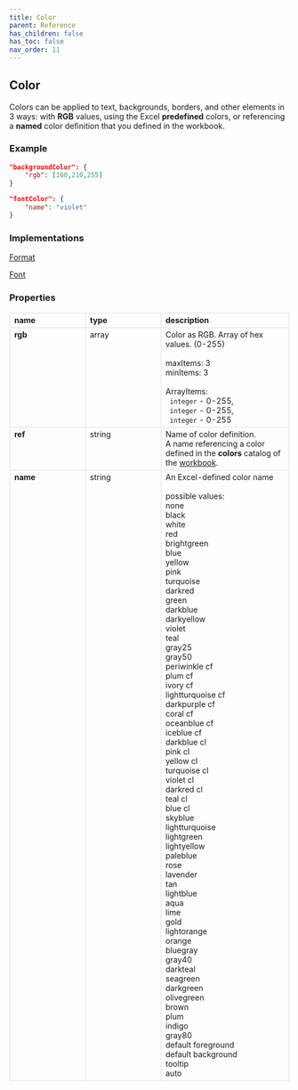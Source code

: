 ```yaml
---
title: Color
parent: Reference
has_children: false
has_toc: false
nav_order: 11
---
```

<style>

table {
    border-collapse: collapse;
}

.table-wrapper {
    border-radius: 2px;
    box-shadow: none;
}

th {
    text-align: start;
}

th, td {
    vertical-align: baseline;
    min-width: 120px;
    border: 2px solid #eeebee;
}

@media (min-width: 31.25rem) { th, td { font-size: 14px !important; } }

th:first-of-type, td:first-of-type { border-left: 2px solid #eeebee; }

tbody tr:last-of-type th, tbody tr:last-of-type td { border-bottom: 2px solid #eeebee; }
/* tbody tr:last-of-type td { padding-bottom: 0.75rem; } */
code {font-size: 0.83em;}

</style>

## Color

Colors can be applied to text, backgrounds, borders, and other elements in 3 ways: with <b>RGB</b> values, using the Excel <b>predefined</b> colors, or referencing a <b>named</b> color definition that you defined in the workbook.

### Example

```json
"backgroundColor": {
    "rgb": [160,210,255]
}
```
```json
"fontColor": {
    "name": "violet"
}
```
### Implementations

[Format](/reference/format)

[Font](/reference/font)

### Properties

<table>
    <tr>
        <th>name</th>
        <th>type</th>
        <th>description</th>
    </tr>
    <tr>
        <th>rgb</th>
        <td>array</td>
        <td>Color as RGB. Array of hex values. (0-255)<br><br>maxItems: 3<br>minItems: 3<br><br>ArrayItems:<br>&nbsp;&nbsp;<code>integer</code> - 0-255,<br>&nbsp;&nbsp;<code>integer</code> - 0-255,<br>&nbsp;&nbsp;<code>integer</code> - 0-255</td>
    </tr>
    <tr>
        <th>ref</th>
        <td>string</td>
        <td>Name of color definition.<br>A name referencing a color defined in the <b>colors</b> catalog of the <a href="/reference/workbook/">workbook</a>.</td>
    </tr>
    <tr>
        <th>name</th>
        <td>string</td>
        <td>An Excel-defined color name<br><br>possible values:<br>none<br>black<br>white<br>red<br>brightgreen<br>blue<br>yellow<br>pink<br>turquoise<br>darkred<br>green<br>darkblue<br>darkyellow<br>violet<br>teal<br>gray25<br>gray50<br>periwinkle cf<br>plum cf<br>ivory cf<br>lightturquoise cf<br>darkpurple cf<br>coral cf<br>oceanblue cf<br>iceblue cf<br>darkblue cl<br>pink cl<br>yellow cl<br>turquoise cl<br>violet cl<br>darkred cl<br>teal cl<br>blue cl<br>skyblue<br>lightturquoise<br>lightgreen<br>lightyellow<br>paleblue<br>rose<br>lavender<br>tan<br>lightblue<br>aqua<br>lime<br>gold<br>lightorange<br>orange<br>bluegray<br>gray40<br>darkteal<br>seagreen<br>darkgreen<br>olivegreen<br>brown<br>plum<br>indigo<br>gray80<br>default foreground<br>default background<br>tooltip<br>auto</td>
    </tr>
</table>